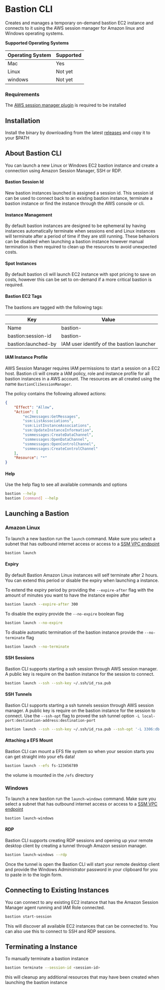 # Bastion CLI

Creates and manages a temporary on-demand bastion EC2 instance and connects to it using the AWS session manager for Amazon linux and Windows operating systems.

**Supported Operating Systems**

| Operating System | Supported
| --- | ---
| Mac | Yes
| Linux | Not yet
| windows | Not yet

### Requirements

The [AWS session manager plugin](https://docs.aws.amazon.com/systems-manager/latest/userguide/session-manager-working-with-install-plugin.html) is required to be installed

## Installation

Install the binary by downloading from the latest [releases](https://github.com/base2Services/bastion-cli/releases) and copy it to your $PATH


## About Bastion CLI

You can launch a new Linux or Windows EC2 bastion instance and create a connection using Amazon Session Manager, SSH or RDP.

#### Bastion Session Id

New bastion instances launched is assigned a session id. This session id can be used to connect back to an existing bastion instance, terminate a bastion instance or find the instance through the AWS console or cli.

#### Instance Management

By default bastion instances are designed to be ephemeral by having instances automatically terminate when sessions end and Linux instances will terminate after a period of time if they are still running. These behaviors can be disabled when launching a bastion instance however manual termination is then required to clean up the resources to avoid unexpected costs.

#### Spot Instances

By default bastion cli will launch EC2 instance with spot pricing to save on costs, however this can be set to on-demand if a more critical bastion is required.

#### Bastion EC2 Tags

The bastions are tagged with the following tags:

| Key | Value
| --- | ---
| Name | bastion-<session-id>
| bastion:session-id | bastion-<session-id>
| bastion:launched-by | IAM user identify of the bastion launcher

#### IAM Instance Profile

AWS Session Manager requires IAM permissions to start a session on a EC2 host. Bastion cli will create a IAM policy, role and instance profile for all bastion instances in a AWS account. The resources are all created using the name `BastionCliSessionManager`.

The policy contains the following allowed actions:

```json
{
    "Effect": "Allow",
    "Action": [
        "ec2messages:GetMessages",
        "ssm:ListAssociations",
        "ssm:ListInstanceAssociations",
        "ssm:UpdateInstanceInformation",
        "ssmmessages:CreateDataChannel",
        "ssmmessages:OpenDataChannel",
        "ssmmessages:OpenControlChannel",
        "ssmmessages:CreateControlChannel"
    ],
    "Resource": "*"
}
```

#### Help

Use the help flag to see all available commands and options

```sh
bastion --help
bastion [command] --help
```

## Launching a Bastion

### Amazon Linux

To launch a new bastion run the `launch` command. Make sure you select a subnet that has outbound internet access or access to a [SSM VPC endpoint](https://docs.aws.amazon.com/systems-manager/latest/userguide/setup-create-vpc.html)

```sh
bastion launch
```

#### Expiry

By default Bastion Amazon Linux instances will self terminate after 2 hours. You can extend this period or disable the expiry when launching a instance.

To extend the expiry period by providing the `--expire-after` flag with the amount of minutes you want to have the instance expire after

```sh
bastion launch --expire-after 300
```

To disable the expiry provide the `--no-expire` boolean flag

```sh
bastion launch --no-expire
```

To disable automatic termination of the bastion instance provide the `--no-terminate` flag

```sh
bastion launch --no-terminate
```


#### SSH Sessions

Bastion CLI supports starting a ssh session through AWS session manager. A public key is require on the bastion instance for the session to connect.

```sh
bastion launch --ssh --ssh-key ~/.ssh/id_rsa.pub
```

#### SSH Tunnels

Bastion CLI supports starting a ssh tunnels session through AWS session manager. A public key is require on the bastion instance for the session to connect.
Use the `--ssh-opt` flag to proved the ssh tunnel option `-L local-port:destination-address:destination-port`

```sh
bastion launch --ssh --ssh-key ~/.ssh/id_rsa.pub --ssh-opt '-L 3306:db.internal.example.com:3306' 
```

#### Attaching a EFS Mount

Bastion CLI can mount a EFS file system so when your session starts you can get straight into your efs data!

```sh
bastion launch --efs fs-123456789
```

the volume is mounted in the `/efs` directory


### Windows

To launch a new bastion run the `launch-windows` command. Make sure you select a subnet that has outbound internet access or access to a [SSM VPC endpoint](https://docs.aws.amazon.com/systems-manager/latest/userguide/setup-create-vpc.html)

```sh
bastion launch-windows
```

#### RDP

Bastion CLI supports creating RDP sessions and opening up your remote desktop client by creating a tunnel through Amazon session manager.

```sh
bastion launch-windows --rdp
```
Once the tunnel is open the Bastion CLI will start your remote desktop client and provide the Windows Administrator password in your clipboard for you to paste in to the login form.


## Connecting to Existing Instances

You can connect to any existing EC2 instance that has the Amazon Session Manager agent running and IAM Role connected.

```sh
bastion start-session
```

This will discover all available EC2 instances that can be connected to. You can also use this to connect to SSH and RDP sessions.

## Terminating a Instance

To manually terminate a bastion instance

```sh
bastion terminate --session-id <session-id>
```

this will cleanup any additional resources that may have been created when launching the bastion instance